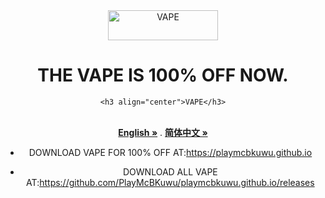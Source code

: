 <div align="center">
  <img src="https://raw.githubusercontent.com/PlayMcBKuwu/playmcbkuwu.github.io/main/VAPE.png" alt="VAPE" width="176" height="48" />  
  
  
# THE VAPE IS 100% OFF NOW.  
    <h3 align="center">VAPE</h3>
  <p align="center">
    <br />
    <a href="https://github.com/PlayMcBKuwu/playmcbkuwu.github.io/blob/main/README.md"><strong>English »</strong></a>
    .
    <a href="https://github.com/PlayMcBKuwu/playmcbkuwu.github.io/blob/main/README-CN.md"><strong>简体中文 »</strong></a>
    <br />
  
- DOWNLOAD VAPE FOR 100% OFF AT:https://playmcbkuwu.github.io  
  
- DOWNLOAD ALL VAPE AT:https://github.com/PlayMcBKuwu/playmcbkuwu.github.io/releases
